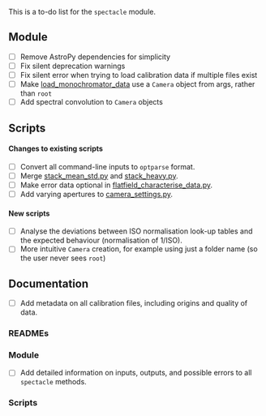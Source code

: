 This is a to-do list for the `spectacle` module.

## Module

- [ ] Remove AstroPy dependencies for simplicity
- [ ] Fix silent deprecation warnings
- [ ] Fix silent error when trying to load calibration data if multiple files exist
- [ ] Make [load_monochromator_data](https://github.com/monocle-h2020/camera_calibration/blob/cb9a358e7b965816440831b77a4e49a5760d90cc/spectacle/spectral.py#L41) use a `Camera` object from args, rather than `root`
- [ ] Add spectral convolution to `Camera` objects

## Scripts

#### Changes to existing scripts
- [ ] Convert all command-line inputs to `optparse` format.
- [ ] Merge [stack_mean_std.py](tools/stack_mean_std.py) and [stack_heavy.py](tools/stack_heavy.py).
- [ ] Make error data optional in [flatfield_characterise_data.py](analysis/flatfield_characterise_data.py).
- [ ] Add varying apertures to [camera_settings.py](calibration/camera_settings.py).

#### New scripts
- [ ] Analyse the deviations between ISO normalisation look-up tables and the expected behaviour (normalisation of 1/ISO).
- [ ] More intuitive `Camera` creation, for example using just a folder name (so the user never sees `root`)

## Documentation

- [ ] Add metadata on all calibration files, including origins and quality of data.

### READMEs

### Module

- [ ] Add detailed information on inputs, outputs, and possible errors to all `spectacle` methods.

### Scripts
